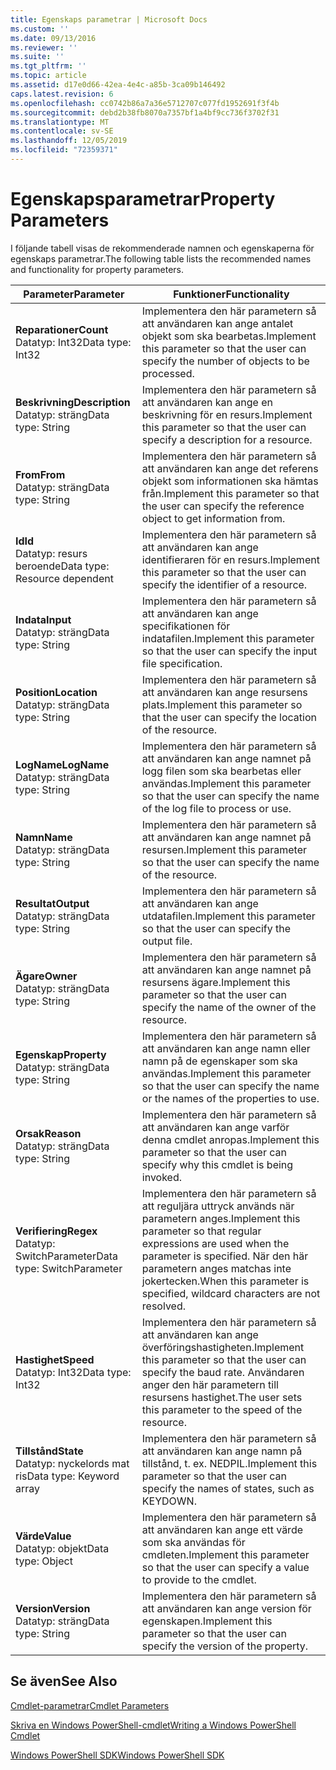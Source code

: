 ```yaml
---
title: Egenskaps parametrar | Microsoft Docs
ms.custom: ''
ms.date: 09/13/2016
ms.reviewer: ''
ms.suite: ''
ms.tgt_pltfrm: ''
ms.topic: article
ms.assetid: d17e0d66-42ea-4e4c-a85b-3ca09b146492
caps.latest.revision: 6
ms.openlocfilehash: cc0742b86a7a36e5712707c077fd1952691f3f4b
ms.sourcegitcommit: debd2b38fb8070a7357bf1a4bf9cc736f3702f31
ms.translationtype: MT
ms.contentlocale: sv-SE
ms.lasthandoff: 12/05/2019
ms.locfileid: "72359371"
---
```

# <a name="property-parameters"></a><span data-ttu-id="7a73b-102">Egenskapsparametrar</span><span class="sxs-lookup"><span data-stu-id="7a73b-102">Property Parameters</span></span>

<span data-ttu-id="7a73b-103">I följande tabell visas de rekommenderade namnen och egenskaperna för egenskaps parametrar.</span><span class="sxs-lookup"><span data-stu-id="7a73b-103">The following table lists the recommended names and functionality for property parameters.</span></span>

|<span data-ttu-id="7a73b-104">Parameter</span><span class="sxs-lookup"><span data-stu-id="7a73b-104">Parameter</span></span>|<span data-ttu-id="7a73b-105">Funktioner</span><span class="sxs-lookup"><span data-stu-id="7a73b-105">Functionality</span></span>|
|---|---|
|<span data-ttu-id="7a73b-106">**Reparationer**</span><span class="sxs-lookup"><span data-stu-id="7a73b-106">**Count**</span></span><br><span data-ttu-id="7a73b-107">Datatyp: Int32</span><span class="sxs-lookup"><span data-stu-id="7a73b-107">Data type: Int32</span></span>|<span data-ttu-id="7a73b-108">Implementera den här parametern så att användaren kan ange antalet objekt som ska bearbetas.</span><span class="sxs-lookup"><span data-stu-id="7a73b-108">Implement this parameter so that the user can specify the number of objects to be processed.</span></span>|
|<span data-ttu-id="7a73b-109">**Beskrivning**</span><span class="sxs-lookup"><span data-stu-id="7a73b-109">**Description**</span></span><br><span data-ttu-id="7a73b-110">Datatyp: sträng</span><span class="sxs-lookup"><span data-stu-id="7a73b-110">Data type: String</span></span>|<span data-ttu-id="7a73b-111">Implementera den här parametern så att användaren kan ange en beskrivning för en resurs.</span><span class="sxs-lookup"><span data-stu-id="7a73b-111">Implement this parameter so that the user can specify a description for a resource.</span></span>|
|<span data-ttu-id="7a73b-112">**From**</span><span class="sxs-lookup"><span data-stu-id="7a73b-112">**From**</span></span><br><span data-ttu-id="7a73b-113">Datatyp: sträng</span><span class="sxs-lookup"><span data-stu-id="7a73b-113">Data type: String</span></span>|<span data-ttu-id="7a73b-114">Implementera den här parametern så att användaren kan ange det referens objekt som informationen ska hämtas från.</span><span class="sxs-lookup"><span data-stu-id="7a73b-114">Implement this parameter so that the user can specify the reference object to get information from.</span></span>|
|<span data-ttu-id="7a73b-115">**Id**</span><span class="sxs-lookup"><span data-stu-id="7a73b-115">**Id**</span></span><br><span data-ttu-id="7a73b-116">Datatyp: resurs beroende</span><span class="sxs-lookup"><span data-stu-id="7a73b-116">Data type: Resource dependent</span></span>|<span data-ttu-id="7a73b-117">Implementera den här parametern så att användaren kan ange identifieraren för en resurs.</span><span class="sxs-lookup"><span data-stu-id="7a73b-117">Implement this parameter so that the user can specify the identifier of a resource.</span></span>|
|<span data-ttu-id="7a73b-118">**Indata**</span><span class="sxs-lookup"><span data-stu-id="7a73b-118">**Input**</span></span><br><span data-ttu-id="7a73b-119">Datatyp: sträng</span><span class="sxs-lookup"><span data-stu-id="7a73b-119">Data type: String</span></span>|<span data-ttu-id="7a73b-120">Implementera den här parametern så att användaren kan ange specifikationen för indatafilen.</span><span class="sxs-lookup"><span data-stu-id="7a73b-120">Implement this parameter so that the user can specify the input file specification.</span></span>|
|<span data-ttu-id="7a73b-121">**Position**</span><span class="sxs-lookup"><span data-stu-id="7a73b-121">**Location**</span></span><br><span data-ttu-id="7a73b-122">Datatyp: sträng</span><span class="sxs-lookup"><span data-stu-id="7a73b-122">Data type: String</span></span>|<span data-ttu-id="7a73b-123">Implementera den här parametern så att användaren kan ange resursens plats.</span><span class="sxs-lookup"><span data-stu-id="7a73b-123">Implement this parameter so that the user can specify the location of the resource.</span></span>|
|<span data-ttu-id="7a73b-124">**LogName**</span><span class="sxs-lookup"><span data-stu-id="7a73b-124">**LogName**</span></span><br><span data-ttu-id="7a73b-125">Datatyp: sträng</span><span class="sxs-lookup"><span data-stu-id="7a73b-125">Data type: String</span></span>|<span data-ttu-id="7a73b-126">Implementera den här parametern så att användaren kan ange namnet på logg filen som ska bearbetas eller användas.</span><span class="sxs-lookup"><span data-stu-id="7a73b-126">Implement this parameter so that the user can specify the name of the log file to process or use.</span></span>|
|<span data-ttu-id="7a73b-127">**Namn**</span><span class="sxs-lookup"><span data-stu-id="7a73b-127">**Name**</span></span><br><span data-ttu-id="7a73b-128">Datatyp: sträng</span><span class="sxs-lookup"><span data-stu-id="7a73b-128">Data type: String</span></span>|<span data-ttu-id="7a73b-129">Implementera den här parametern så att användaren kan ange namnet på resursen.</span><span class="sxs-lookup"><span data-stu-id="7a73b-129">Implement this parameter so that the user can specify the name of the resource.</span></span>|
|<span data-ttu-id="7a73b-130">**Resultat**</span><span class="sxs-lookup"><span data-stu-id="7a73b-130">**Output**</span></span><br><span data-ttu-id="7a73b-131">Datatyp: sträng</span><span class="sxs-lookup"><span data-stu-id="7a73b-131">Data type: String</span></span>|<span data-ttu-id="7a73b-132">Implementera den här parametern så att användaren kan ange utdatafilen.</span><span class="sxs-lookup"><span data-stu-id="7a73b-132">Implement this parameter so that the user can specify the output file.</span></span>|
|<span data-ttu-id="7a73b-133">**Ägare**</span><span class="sxs-lookup"><span data-stu-id="7a73b-133">**Owner**</span></span><br><span data-ttu-id="7a73b-134">Datatyp: sträng</span><span class="sxs-lookup"><span data-stu-id="7a73b-134">Data type: String</span></span>|<span data-ttu-id="7a73b-135">Implementera den här parametern så att användaren kan ange namnet på resursens ägare.</span><span class="sxs-lookup"><span data-stu-id="7a73b-135">Implement this parameter so that the user can specify the name of the owner of the resource.</span></span>|
|<span data-ttu-id="7a73b-136">**Egenskap**</span><span class="sxs-lookup"><span data-stu-id="7a73b-136">**Property**</span></span><br><span data-ttu-id="7a73b-137">Datatyp: sträng</span><span class="sxs-lookup"><span data-stu-id="7a73b-137">Data type: String</span></span>|<span data-ttu-id="7a73b-138">Implementera den här parametern så att användaren kan ange namn eller namn på de egenskaper som ska användas.</span><span class="sxs-lookup"><span data-stu-id="7a73b-138">Implement this parameter so that the user can specify the name or the names of the properties to use.</span></span>|
|<span data-ttu-id="7a73b-139">**Orsak**</span><span class="sxs-lookup"><span data-stu-id="7a73b-139">**Reason**</span></span><br><span data-ttu-id="7a73b-140">Datatyp: sträng</span><span class="sxs-lookup"><span data-stu-id="7a73b-140">Data type: String</span></span>|<span data-ttu-id="7a73b-141">Implementera den här parametern så att användaren kan ange varför denna cmdlet anropas.</span><span class="sxs-lookup"><span data-stu-id="7a73b-141">Implement this parameter so that the user can specify why this cmdlet is being invoked.</span></span>|
|<span data-ttu-id="7a73b-142">**Verifiering**</span><span class="sxs-lookup"><span data-stu-id="7a73b-142">**Regex**</span></span><br><span data-ttu-id="7a73b-143">Datatyp: SwitchParameter</span><span class="sxs-lookup"><span data-stu-id="7a73b-143">Data type: SwitchParameter</span></span>|<span data-ttu-id="7a73b-144">Implementera den här parametern så att reguljära uttryck används när parametern anges.</span><span class="sxs-lookup"><span data-stu-id="7a73b-144">Implement this parameter so that regular expressions are used when the parameter is specified.</span></span> <span data-ttu-id="7a73b-145">När den här parametern anges matchas inte jokertecken.</span><span class="sxs-lookup"><span data-stu-id="7a73b-145">When this parameter is specified, wildcard characters are not resolved.</span></span>|
|<span data-ttu-id="7a73b-146">**Hastighet**</span><span class="sxs-lookup"><span data-stu-id="7a73b-146">**Speed**</span></span><br><span data-ttu-id="7a73b-147">Datatyp: Int32</span><span class="sxs-lookup"><span data-stu-id="7a73b-147">Data type: Int32</span></span>|<span data-ttu-id="7a73b-148">Implementera den här parametern så att användaren kan ange överföringshastigheten.</span><span class="sxs-lookup"><span data-stu-id="7a73b-148">Implement this parameter so that the user can specify the baud rate.</span></span> <span data-ttu-id="7a73b-149">Användaren anger den här parametern till resursens hastighet.</span><span class="sxs-lookup"><span data-stu-id="7a73b-149">The user sets this parameter to the speed of the resource.</span></span>|
|<span data-ttu-id="7a73b-150">**Tillstånd**</span><span class="sxs-lookup"><span data-stu-id="7a73b-150">**State**</span></span><br><span data-ttu-id="7a73b-151">Datatyp: nyckelords mat ris</span><span class="sxs-lookup"><span data-stu-id="7a73b-151">Data type: Keyword array</span></span>|<span data-ttu-id="7a73b-152">Implementera den här parametern så att användaren kan ange namn på tillstånd, t. ex. NEDPIL.</span><span class="sxs-lookup"><span data-stu-id="7a73b-152">Implement this parameter so that the user can specify the names of states, such as KEYDOWN.</span></span>|
|<span data-ttu-id="7a73b-153">**Värde**</span><span class="sxs-lookup"><span data-stu-id="7a73b-153">**Value**</span></span><br><span data-ttu-id="7a73b-154">Datatyp: objekt</span><span class="sxs-lookup"><span data-stu-id="7a73b-154">Data type: Object</span></span>|<span data-ttu-id="7a73b-155">Implementera den här parametern så att användaren kan ange ett värde som ska användas för cmdleten.</span><span class="sxs-lookup"><span data-stu-id="7a73b-155">Implement this parameter so that the user can  specify a value to provide to the cmdlet.</span></span>|
|<span data-ttu-id="7a73b-156">**Version**</span><span class="sxs-lookup"><span data-stu-id="7a73b-156">**Version**</span></span><br><span data-ttu-id="7a73b-157">Datatyp: sträng</span><span class="sxs-lookup"><span data-stu-id="7a73b-157">Data type: String</span></span>|<span data-ttu-id="7a73b-158">Implementera den här parametern så att användaren kan ange version för egenskapen.</span><span class="sxs-lookup"><span data-stu-id="7a73b-158">Implement this parameter so that the user can specify the version of the property.</span></span>|

## <a name="see-also"></a><span data-ttu-id="7a73b-159">Se även</span><span class="sxs-lookup"><span data-stu-id="7a73b-159">See Also</span></span>

[<span data-ttu-id="7a73b-160">Cmdlet-parametrar</span><span class="sxs-lookup"><span data-stu-id="7a73b-160">Cmdlet Parameters</span></span>](./cmdlet-parameters.md)

[<span data-ttu-id="7a73b-161">Skriva en Windows PowerShell-cmdlet</span><span class="sxs-lookup"><span data-stu-id="7a73b-161">Writing a Windows PowerShell Cmdlet</span></span>](./writing-a-windows-powershell-cmdlet.md)

[<span data-ttu-id="7a73b-162">Windows PowerShell SDK</span><span class="sxs-lookup"><span data-stu-id="7a73b-162">Windows PowerShell SDK</span></span>](../windows-powershell-reference.md)
